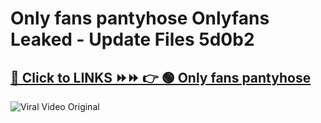 
 # Only fans pantyhose Onlyfans Leaked - Update Files 5d0b2

## <h2><a href="https://clipsfans.com/Only_fans_pantyhose&ref=git">🔗 Click to LINKS ⏩⏩ 👉 🟢 Only fans pantyhose </a></h2>

<a href="https://clipsfans.com/Only_fans_pantyhose&ref=git" rel="nofollow" data-target="animated-image.originalLink"><img src="https://i.ibb.co.com/xMMVF88/686577567.gif" alt="Viral Video Original" style="max-width: 100%; display: inline-block;" data-target="animated-image.originalImage"></a>

